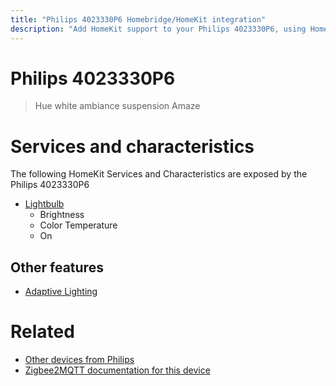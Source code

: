 ```yaml
---
title: "Philips 4023330P6 Homebridge/HomeKit integration"
description: "Add HomeKit support to your Philips 4023330P6, using Homebridge, Zigbee2MQTT and homebridge-z2m."
---
```

<!---
This file has been GENERATED using src/docgen/docgen.ts
DO NOT EDIT THIS FILE MANUALLY!
-->
# Philips 4023330P6
> Hue white ambiance suspension Amaze


# Services and characteristics
The following HomeKit Services and Characteristics are exposed by
the Philips 4023330P6

* [Lightbulb](../../light.md)
  * Brightness
  * Color Temperature
  * On

## Other features
* [Adaptive Lighting](../../light.md)

# Related
* [Other devices from Philips](../index.md#philips)
* [Zigbee2MQTT documentation for this device](https://www.zigbee2mqtt.io/devices/4023330P6.html)
